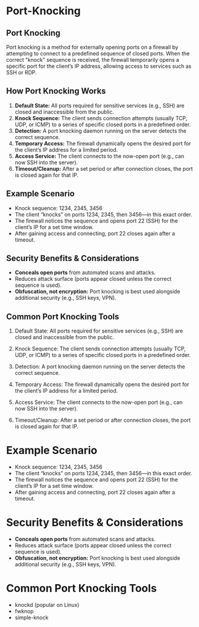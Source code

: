 # Port-Knocking

## Port Knocking

Port knocking is a method for externally opening ports on a firewall by attempting to connect to a predefined sequence of closed ports. When the correct "knock" sequence is received, the firewall temporarily opens a specific port for the client’s IP address, allowing access to services such as SSH or RDP.

## How Port Knocking Works

1. **Default State:** All ports required for sensitive services (e.g., SSH) are closed and inaccessible from the public.
2. **Knock Sequence:** The client sends connection attempts (usually TCP, UDP, or ICMP) to a series of specific closed ports in a predefined order.
3. **Detection:** A port knocking daemon running on the server detects the correct sequence.
4. **Temporary Access:** The firewall dynamically opens the desired port for the client’s IP address for a limited period.
5. **Access Service:** The client connects to the now-open port (e.g., can now SSH into the server).
6. **Timeout/Cleanup:** After a set period or after connection closes, the port is closed again for that IP.

## Example Scenario

- Knock sequence: 1234, 2345, 3456
- The client “knocks” on ports 1234, 2345, then 3456—in this exact order.
- The firewall notices the sequence and opens port 22 (SSH) for the client’s IP for a set time window.
- After gaining access and connecting, port 22 closes again after a timeout.

## Security Benefits & Considerations

- **Conceals open ports** from automated scans and attacks.
- Reduces attack surface (ports appear closed unless the correct sequence is used).
- **Obfuscation, not encryption:** Port knocking is best used alongside additional security (e.g., SSH keys, VPN).

## Common Port Knocking Tools

1. Default State: All ports required for sensitive services (e.g., SSH) are closed and inaccessible from the public.

2. Knock Sequence: The client sends connection attempts (usually TCP, UDP, or ICMP) to a series of specific closed ports in a predefined order.

3. Detection: A port knocking daemon running on the server detects the correct sequence.

4. Temporary Access: The firewall dynamically opens the desired port for the client’s IP address for a limited period.

5. Access Service: The client connects to the now-open port (e.g., can now SSH into the server).

6. Timeout/Cleanup: After a set period or after connection closes, the port is closed again for that IP.


# Example Scenario

- Knock sequence: 1234, 2345, 3456
- The client “knocks” on ports 1234, 2345, then 3456—in this exact order.
- The firewall notices the sequence and opens port 22 (SSH) for the client’s IP for a set time window.
- After gaining access and connecting, port 22 closes again after a timeout.

# Security Benefits & Considerations

- **Conceals open ports** from automated scans and attacks.
- Reduces attack surface (ports appear closed unless the correct sequence is used).
- **Obfuscation, not encryption:** Port knocking is best used alongside additional security (e.g., SSH keys, VPN).

# Common Port Knocking Tools

- knockd (popular on Linux)
- fwknop
- simple-knock
